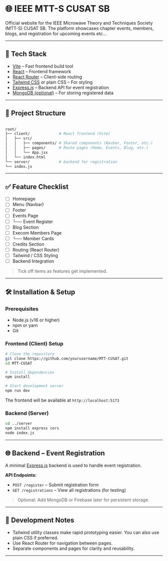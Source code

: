 # 🌐 IEEE MTT-S CUSAT SB

Official website for the IEEE Microwave Theory and Techniques Society (MTT-S) CUSAT SB. The platform showcases chapter events, members, blogs, and registration for upcoming events etc...

---

## 🚀 Tech Stack

- [Vite](https://vitejs.dev/) – Fast frontend build tool
- [React](https://react.dev/) – Frontend framework
- [React Router](https://reactrouter.com/) – Client-side routing
- [Tailwind CSS](https://tailwindcss.com/) or plain CSS – For styling
- [Express.js](https://expressjs.com/) – Backend API for event registration
- [MongoDB (optional)](https://www.mongodb.com/) – For storing registered data

---

## 📁 Project Structure

```bash

root/
├── client/             # React frontend (Vite)
│   ├── src/
│   │   ├── components/ # Shared components (Navbar, Footer, etc.)
│   │   ├── pages/      # Route pages (Home, Events, Blog, etc.)
│   │   └── App.jsx
│   └── index.html
└── server/             # backend for registration
└── index.js

````

---

## ✅ Feature Checklist


- [ ] Homepage
- [ ] Menu (Navbar)         
- [ ] Footer                
- [ ] Events Page           
- [ ] └── Event Register    
- [ ] Blog Section          
- [ ] Execom Members Page   
- [ ] └── Member Cards      
- [ ] Credits Section       
- [ ] Routing (React Router)   
- [ ] Tailwind / CSS Styling   
- [ ] Backend Integration   

> Tick off items as features get implemented.

---

## 🛠 Installation & Setup

### Prerequisites

- Node.js (v16 or higher)
- npm or yarn
- Git

### Frontend (Client) Setup

```bash
# Clone the repository
git clone https://github.com/yourusername/MTT-CUSAT.git
cd MTT-CUSAT

# Install dependencies
npm install

# Start development server
npm run dev
```

The frontend will be available at `http://localhost:5173`

### Backend (Server)

```bash
cd ../server
npm install express cors
node index.js
```

---

## 🌐 Backend – Event Registration

A minimal [Express.js](https://expressjs.com/) backend is used to handle event registration.

**API Endpoints:**

* `POST /register` – Submit registration form
* `GET /registrations` – View all registrations (for testing)

> Optional: Add MongoDB or Firebase later for persistent storage.

---

## 🧪 Development Notes

* Tailwind utility classes make rapid prototyping easier. You can also use plain CSS if preferred.
* Use React Router for navigation between pages.
* Separate components and pages for clarity and reusability.

--- 